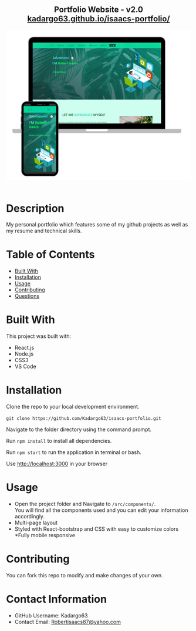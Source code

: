 
  <h2 align="center">
  Portfolio Website - v2.0<br/>
  <a href="https://kadargo63.github.io/isaacs-portfolio/" target="_blank">kadargo63.github.io/isaacs-portfolio/</a>
  </h2>
  <div align="center">
  <img alt="Demo" src="./Images/readme-img1.png" />
  </div>

<br/>

  # Description
  My personal portfolio <anchor reference here> which features some of my github projects as well as my resume and technical skills. 

  # Table of Contents 
  * [Built With](#-Built-With)
  * [Installation](#-Installation)
  * [Usage](#-Usage)
  * [Contributing](#-Contributing)
  * [Questions](#-Contact-Information)
  
  # Built With
  This project was built with:
  * React.js
  * Node.js
  * CSS3
  * VS Code
      
  # Installation
  Clone the repo to your local development environment.
  
  `git clone https://github.com/Kadargo63/isaacs-portfolio.git`
  
  Navigate to the folder directory using the command prompt.
  
  Run `npm install` to install all dependencies.
  
  Run `npm start` to run the application in terminal or bash.
  
  Use [http://localhost:3000](http://localhost:3000) in your browser
  
  # Usage
  * Open the project folder and Navigate to `/src/components/`. <br/> You will find all the components used and you can edit your information accordingly. 
  * Multi-page layout
  * Styled with React-bootstrap and CSS with easy to customize colors
  *Fully mobile responsive
  
  # Contributing 
  You can fork this repo to modify and make changes of your own.
  
  # Contact Information 
  * GitHub Username: Kadargo63
  * Contact Email: Robertisaacs87@yahoo.com
  
  
